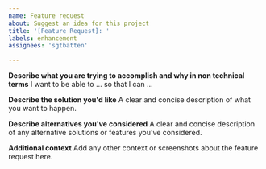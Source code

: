 ```yaml
---
name: Feature request
about: Suggest an idea for this project
title: '[Feature Request]: '
labels: enhancement
assignees: 'sgtbatten'

---
```


**Describe what you are trying to accomplish and why in non technical terms**
I want to be able to ... so that I can ... 

**Describe the solution you'd like**
A clear and concise description of what you want to happen.

**Describe alternatives you've considered**
A clear and concise description of any alternative solutions or features you've considered.

**Additional context**
Add any other context or screenshots about the feature request here.
